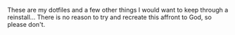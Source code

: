 These are my dotfiles and a few other things I would want to keep through a reinstall... There is no reason to try and recreate this affront to God, so please don't.
